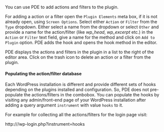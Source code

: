 You can use PDE to add actions and filters to the plugin.

For adding a action or a filter open the `Plugin Elements` meta box, if it is not already open,
using `Screen Options`. Select either `Action` or `Filter` from the `Type` dropdown.
Either select a name from the dropdown or select `Other` and provide a name for the action/filter
(like _wp\_head_, _wp\_excerpt_ etc.) in the `Action` or `Filter`
text field, give a name for the method and click on `Add to Plugin` option. PDE adds
the hook and opens the hook method in the editor.

PDE displays the actions and filters in the plugin in a list to the right of the editor area.
Click on the trash icon to delete an action or a filter from the plugin.

#### Populating the action/filter database ####

Each WordPress installation is different and provide different sets of hooks depending on the plugins
installed and configuration. So, PDE does not pre-populate the actions/filters in the combobox. You can
populate the hooks by visiting any admin/front-end page of your WordPress installation after adding a
query argument `instrument` with value `hooks` to it.

For example for collecting all the actions/filters for the login page visit:

http://<your-site-url>/wp-login.php?instrument=hooks

